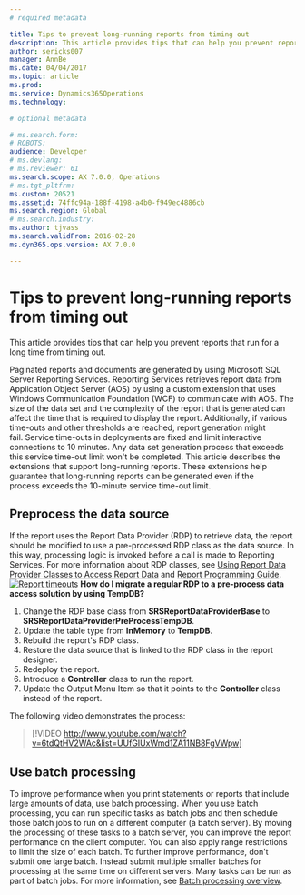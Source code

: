 ```yaml
---
# required metadata

title: Tips to prevent long-running reports from timing out
description: This article provides tips that can help you prevent reports that run for a long time from timing out. 
author: sericks007
manager: AnnBe
ms.date: 04/04/2017
ms.topic: article
ms.prod: 
ms.service: Dynamics365Operations
ms.technology: 

# optional metadata

# ms.search.form: 
# ROBOTS: 
audience: Developer
# ms.devlang: 
# ms.reviewer: 61
ms.search.scope: AX 7.0.0, Operations
# ms.tgt_pltfrm: 
ms.custom: 20521
ms.assetid: 74ffc94a-188f-4198-a4b0-f949ec4886cb
ms.search.region: Global
# ms.search.industry: 
ms.author: tjvass
ms.search.validFrom: 2016-02-28
ms.dyn365.ops.version: AX 7.0.0

---
```


# Tips to prevent long-running reports from timing out

This article provides tips that can help you prevent reports that run for a long time from timing out. 

Paginated reports and documents are generated by using Microsoft SQL Server Reporting Services. Reporting Services retrieves report data from Application Object Server (AOS) by using a custom extension that uses Windows Communication Foundation (WCF) to communicate with AOS. The size of the data set and the complexity of the report that is generated can affect the time that is required to display the report. Additionally, if various time-outs and other thresholds are reached, report generation might fail. Service time-outs in deployments are fixed and limit interactive connections to 10 minutes. Any data set generation process that exceeds this service time-out limit won't be completed. This article describes the extensions that support long-running reports. These extensions help guarantee that long-running reports can be generated even if the process exceeds the 10-minute service time-out limit.

## Preprocess the data source
If the report uses the Report Data Provider (RDP) to retrieve data, the report should be modified to use a pre-processed RDP class as the data source. In this way, processing logic is invoked before a call is made to Reporting Services. For more information about RDP classes, see [Using Report Data Provider Classes to Access Report Data](http://technet.microsoft.com/library/66667d57-37b1-48a8-90a1-ab8231698463(AX.60).aspx) and [Report Programming Guide](http://technet.microsoft.com/library/1a6cb21f-e665-45ef-8bf7-4df31e6ca0b7(AX.60).aspx). [![Report timeouts](./media/report-timeouts.png)](./media/report-timeouts.png) **How do I migrate a regular RDP to a pre-process data access solution by using TempDB?**

1.  Change the RDP base class from **SRSReportDataProviderBase** to **SRSReportDataProviderPreProcessTempDB**.
2.  Update the table type from **InMemory** to **TempDB**.
3.  Rebuild the report's RDP class.
4.  Restore the data source that is linked to the RDP class in the report designer.
5.  Redeploy the report.
6.  Introduce a **Controller** class to run the report.
7.  Update the Output Menu Item so that it points to the **Controller** class instead of the report.

The following video demonstrates the process: 
> [!VIDEO http://www.youtube.com/watch?v=6tdQtHV2WAc&list=UUfGIUxWmd1ZA11NB8FgVWpw]

## Use batch processing
To improve performance when you print statements or reports that include large amounts of data, use batch processing. When you use batch processing, you can run specific tasks as batch jobs and then schedule those batch jobs to run on a different computer (a batch server). By moving the processing of these tasks to a batch server, you can improve the report performance on the client computer. You can also apply range restrictions to limit the size of each batch. To further improve performance, don't submit one large batch. Instead submit multiple smaller batches for processing at the same time on different servers. Many tasks can be run as part of batch jobs. For more information, see [Batch processing overview](..\sysadmin\batch-processing-overview.md).

